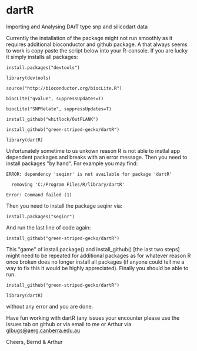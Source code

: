 # dartR
Importing and Analysing DArT type snp and silicodart data


Currently the installation of the package might not run smoothly as it requires additional bioconductor and github package. 
A that always seems to work is copy paste the script below into your R-console. If you are lucky it simply installs all packages:


```install.packages("devtools")```

```library(devtools)```

```source("http://bioconductor.org/biocLite.R")```

```biocLite("qvalue", suppressUpdates=T)```

```biocLite("SNPRelate", suppressUpdates=T)```

```install_github("whitlock/OutFLANK")```

```install_github("green-striped-gecko/dartR")```

```library(dartR)```



Unfortunately sometime to us unkown reason R is not able to instlal app dependent packages and breaks with an error message. 
Then you need to install packages "by hand". For example you may find:

```ERROR: dependency 'seqinr' is not available for package 'dartR'```

```  removing 'C:/Program Files/R/library/dartR'```

```Error: Command failed (1)```

Then you need to install the package seqinr via: 

```install.packages("seqinr")```

And run the last line of code again:

```install_github("green-striped-gecko/dartR")```

This "game"  of install.package() and install_github() [the last two steps] might need to be repeated for additional packages
as for whatever reason R once broken does no longer install all packages (if anyone could tell me a way to fix this it would be highly 
appreciated). Finally you should be able to run:

```install_github("green-striped-gecko/dartR")```

```library(dartR)```

without any error and you are done. 

Have fun working with dartR (any issues your encounter please use the issues tab on github or via email to me or Arthur via 
glbugs@aerg.canberra.edu.au

Cheers, Bernd & Arthur


